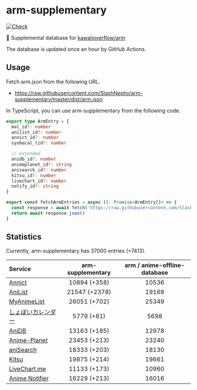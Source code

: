 # arm-supplementary

[![Check](https://github.com/SlashNephy/arm-supplementary/actions/workflows/check-node.yml/badge.svg)](https://github.com/SlashNephy/arm-supplementary/actions/workflows/check-node.yml)

💊 Supplemental database for [kawaiioverflow/arm](https://github.com/kawaiioverflow/arm)

The database is updated once an hour by GitHub Actions.

## Usage

Fetch arm.json from the following URL.

- https://raw.githubusercontent.com/SlashNephy/arm-supplementary/master/dist/arm.json

In TypeScript, you can use arm-supplementary from the following code.

```TypeScript
export type ArmEntry = {
  mal_id?: number
  anilist_id?: number
  annict_id?: number
  syobocal_tid?: number

  // extended
  anidb_id?: number
  animeplanet_id?: string
  anisearch_id?: number
  kitsu_id?: number
  livechart_id?: number
  notify_id?: string
}

export const fetchArmEntries = async (): Promise<ArmEntry[]> => {
  const response = await fetch('https://raw.githubusercontent.com/SlashNephy/arm-supplementary/master/dist/arm.json')
  return await response.json()
}
```

## Statistics

Currently, arm-supplementary has 37000 entries (+7413).

| Service                                     | arm-supplementary | arm / anime-offline-database |
| :------------------------------------------ | :---------------: | :--------------------------: |
| [Annict](https://annict.com)                |   10894 (+358)    |            10536             |
| [AniList](https://anilist.co)               |   21547 (+2378)   |            19169             |
| [MyAnimeList](https://myanimelist.net)      |   26051 (+702)    |            25349             |
| [しょぼいカレンダー](https://cal.syoboi.jp) |    5779 (+81)     |             5698             |
| [AniDB](https://anidb.net)                  |   13163 (+185)    |            12978             |
| [Anime-Planet](https://anime-planet.com)    |   23453 (+213)    |            23240             |
| [aniSearch](https://anisearch.com)          |   18333 (+203)    |            18130             |
| [Kitsu](https://kitsu.io)                   |   19875 (+214)    |            19661             |
| [LiveChart.me](https://livechart.me)        |   11133 (+173)    |            10960             |
| [Anime Notifier](https://notify.moe)        |   16229 (+213)    |            16016             |
